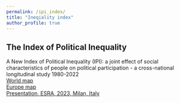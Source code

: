 ```yaml
---
permalink: /ipi_index/
title: "Ineqiality index"
author_profile: true
---
```


## The Index of Political Inequality

A New Index of Political Inequality (IPI): a joint effect of social characteristics of people on political participation - a cross-national longitudinal study 1980-2022   
[World map](../publications/ipi_world_red_0.13.html)  
[Europe map](../publications/ipi_EU_red_0.4.html)  
[Presentation, ESRA, 2023, Milan, Italy](../publications/V_Barsegyan_Pres_IPI_ESRA_Milan_230719.pdf)  
